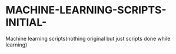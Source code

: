 # MACHINE-LEARNING-SCRIPTS-INITIAL-
Machine learning scripts(nothing original but just scripts done while learning)

